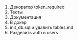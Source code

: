 1. Декоратор token_required
2. Тесты
3. Документация
4. В докер
5. init_db.sql и удалить tables.md
6. Разделить auth и users
